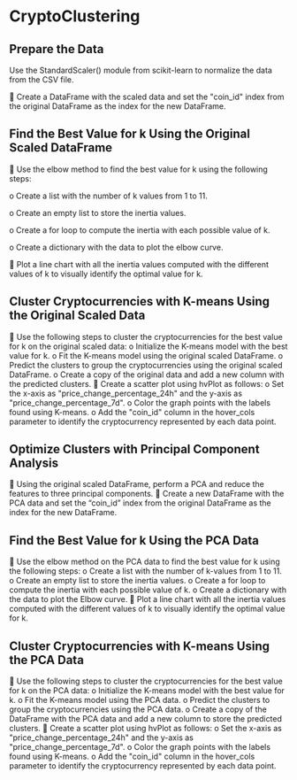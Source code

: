 # CryptoClustering

## Prepare the Data

Use the StandardScaler() module from scikit-learn to normalize the data from the CSV file.

	Create a DataFrame with the scaled data and set the "coin_id" index from the original DataFrame as the index for the new DataFrame.

## Find the Best Value for k Using the Original Scaled DataFrame

	Use the elbow method to find the best value for k using the following steps:

o	Create a list with the number of k values from 1 to 11.

o	Create an empty list to store the inertia values.

o	Create a for loop to compute the inertia with each possible value of k.

o	Create a dictionary with the data to plot the elbow curve.

	Plot a line chart with all the inertia values computed with the different values of k to visually identify the optimal value for k.

## Cluster Cryptocurrencies with K-means Using the Original Scaled Data
	Use the following steps to cluster the cryptocurrencies for the best value for k on the original scaled data:
o	Initialize the K-means model with the best value for k.
o	Fit the K-means model using the original scaled DataFrame.
o	Predict the clusters to group the cryptocurrencies using the original scaled DataFrame.
o	Create a copy of the original data and add a new column with the predicted clusters.
	Create a scatter plot using hvPlot as follows:
o	Set the x-axis as "price_change_percentage_24h" and the y-axis as "price_change_percentage_7d".
o	Color the graph points with the labels found using K-means.
o	Add the "coin_id" column in the hover_cols parameter to identify the cryptocurrency represented by each data point.
## Optimize Clusters with Principal Component Analysis
	Using the original scaled DataFrame, perform a PCA and reduce the features to three principal components.
	Create a new DataFrame with the PCA data and set the “coin_id” index from the original DataFrame as the index for the new DataFrame.
## Find the Best Value for k Using the PCA Data
	Use the elbow method on the PCA data to find the best value for k using the following steps:
o	Create a list with the number of k-values from 1 to 11.
o	Create an empty list to store the inertia values.
o	Create a for loop to compute the inertia with each possible value of k.
o	Create a dictionary with the data to plot the Elbow curve.
	Plot a line chart with all the inertia values computed with the different values of k to visually identify the optimal value for k.
## Cluster Cryptocurrencies with K-means Using the PCA Data
	Use the following steps to cluster the cryptocurrencies for the best value for k on the PCA data:
o	Initialize the K-means model with the best value for k.
o	Fit the K-means model using the PCA data.
o	Predict the clusters to group the cryptocurrencies using the PCA data.
o	Create a copy of the DataFrame with the PCA data and add a new column to store the predicted clusters.
	Create a scatter plot using hvPlot as follows:
o	Set the x-axis as "price_change_percentage_24h" and the y-axis as "price_change_percentage_7d".
o	Color the graph points with the labels found using K-means.
o	Add the "coin_id" column in the hover_cols parameter to identify the cryptocurrency represented by each data point.
